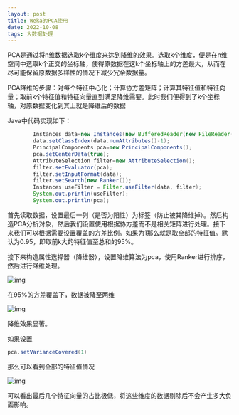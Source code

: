 ```yaml
---
layout: post
title: Weka的PCA使用
date: 2022-10-08
tags: 大数据处理
---
```


PCA是通过将n维数据选取k个维度来达到降维的效果。选取k个维度，便是在n维空间中选取k个正交的坐标轴，使得原数据在这k个坐标轴上的方差最大，从而在尽可能保留原数据多样性的情况下减少冗余数据量。

PCA降维的步骤：对每个特征中心化；计算协方差矩阵；计算其特征值和特征向量；取前k个特征值和特征向量直到满足降维需要。此时我们便得到了k个坐标轴，对原数据变化到其上就是降维后的数据

Java中代码实现如下：

```java
		Instances data=new Instances(new BufferedReader(new FileReader("diabetes.arff")));
        data.setClassIndex(data.numAttributes()-1);
        PrincipalComponents pca=new PrincipalComponents();
        pca.setCenterData(true);
        AttributeSelection filter=new AttributeSelection();
        filter.setEvaluator(pca);
        filter.setInputFormat(data);
        filter.setSearch(new Ranker());
        Instances useFilter = Filter.useFilter(data, filter);
        System.out.println(useFilter);
        System.out.println(pca);
```

首先读取数据，设置最后一列（是否为阳性）为标签（防止被其降维掉）。然后构造PCA分析对象，然后我们设置使用根据协方差而不是相关矩阵进行处理。接下来我们可以根据需要设置覆盖的方差比例。如果为1那么就是取全部的特征值。默认为0.95，即取前k大的特征值至总和的95%。

接下来构造属性选择器（降维器），设置降维算法为pca，使用Ranker进行排序，然后进行降维处理。

![img](https://newtank1.github.io/assets/images/clip_image004.jpg)

在95%的方差覆盖下，数据被降至两维

![img](https://newtank1.github.io/assets/images/clip_image006.jpg)

降维效果显著。

如果设置

```java
pca.setVarianceCovered(1)
```

那么可以看到全部的特征值情况

![img](https://newtank1.github.io/assets/images/clip_image008.jpg)

可以看出最后几个特征向量的占比极低，将这些维度的数据剔除后不会产生多大负面影响。